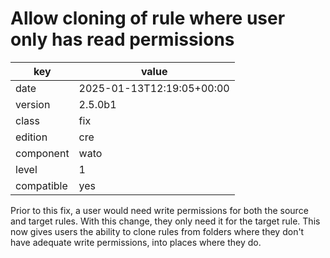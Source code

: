 [//]: # (werk v2)
# Allow cloning of rule where user only has read permissions

key        | value
---------- | ---
date       | 2025-01-13T12:19:05+00:00
version    | 2.5.0b1
class      | fix
edition    | cre
component  | wato
level      | 1
compatible | yes

Prior to this fix, a user would need write permissions for both the source and target rules. With
this change, they only need it for the target rule. This now gives users the ability to clone rules
from folders where they don't have adequate write permissions, into places where they do.

